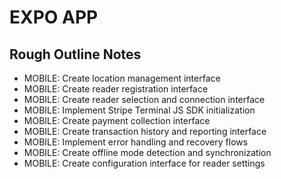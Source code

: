 # EXPO APP

## Rough Outline Notes

- MOBILE: Create location management interface
- MOBILE: Create reader registration interface
- MOBILE: Create reader selection and connection interface
- MOBILE: Implement Stripe Terminal JS SDK initialization
- MOBILE: Create payment collection interface
- MOBILE: Create transaction history and reporting interface
- MOBILE: Implement error handling and recovery flows
- MOBILE: Create offline mode detection and synchronization
- MOBILE: Create configuration interface for reader settings
